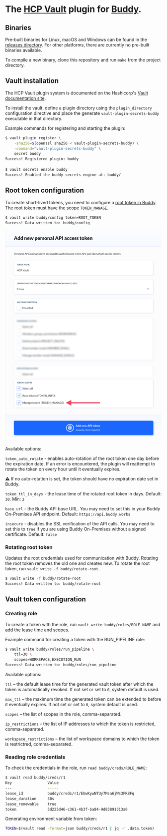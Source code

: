 # The [HCP Vault](https://www.vaultproject.io) plugin for [Buddy](https://buddy.works).

## Binaries

Pre-built binaries for Linux, macOS and Windows can be found in the [releases directory](https://github.com/buddy/vault-plugin-secrets-buddy/releases). For other platforms, there are currently no pre-built binaries available.

To compile a new binary, clone this repository and run `make` from the project directory.

## Vault installation

The HCP Vault plugin system is documented on the Hashicorp's [Vault documentation site](https://www.vaultproject.io/docs/internals/plugins.html).

To install the vault, define a plugin directory using the `plugin_directory` configuration directive and place the generate `vault-plugin-secrets-buddy` executable in that directory.

Example commands for registering and starting the plugin:

```sh
$ vault plugin register \
    -sha256=$(openssl sha256 < vault-plugin-secrets-buddy) \
    -command="vault-plugin-secrets-buddy" \
    secret buddy
Success! Registered plugin: buddy

$ vault secrets enable buddy
Success! Enabled the buddy secrets engine at: buddy/
```

## Root token configuration

To create short-lived tokens, you need to configure a [root token in Buddy](/docs/api/getting-started/oauth2/personal-access-token). The root token must have the scope `TOKEN_MANAGE`.

```sh
$ vault write buddy/config token=ROOT_TOKEN
Success! Data written to: buddy/config
```

![Root token config](/root-token-config.png?raw=true)

Available options:

`token_auto_rotate` - enables auto-rotation of the root token one day before the expiration date. If an error is encountered, the plugin will reattempt to rotate the token on every hour until it eventually expires.

⚠️ If no auto-rotation is set, the token should have no expiration date set in Buddy.

`token_ttl_in_days` - the lease time of the rotated root token in days. Default: `30`. Min: `2`

`base_url` - the Buddy API base URL. You may need to set this in your Buddy On-Premises API endpoint. Default: `https://api.buddy.works`

`insecure` - disables the SSL verification of the API calls. You may need to set this to `true` if you are using Buddy On-Premises without a signed certificate. Default: `false`

### Rotating root token

Updates the root credentials used for communication with Buddy. Rotating the root token removes the old one and creates new. To rotate the root token, run `vault write -f buddy/rotate-root`.

```sh
$ vault write -f buddy/rotate-root
Success! Data written to: buddy/rotate-root
```

## Vault token configuration

### Creating role

To create a token with the role, run `vault write buddy/roles/ROLE_NAME` and add the lease time and scopes.

Example command for creating a token with the RUN_PIPELINE role:

```sh
$ vault write buddy/roles/run_pipeline \
    ttl=30 \
    scopes=WORKSPACE,EXECUTION_RUN
Success! Data written to: buddy/roles/run_pipeline   
```

Available options:

`ttl` – the default lease time for the generated vault token after which the token is automatically revoked. If not set or set to `0`, system default is used.

`max_ttl` – the maximum time the generated token can be extended to before it eventually expires. If not set or set to `0`, system default is used.

`scopes` – the list of scopes in the role, comma-separated.

`ip_restrictions` – the list of IP addresses to which the token is restricted, comma-separated.

`workspace_restrictions` – the list of workspace domains to which the token is restrictred, comma-separated.

### Reading role credentials

To check the credentials in the role, run `read buddy/creds/ROLE_NAME`:

```sh
$ vault read buddy/creds/r1
Key                Value
---                -----
lease_id           buddy/creds/r1/EUwKywNTUy7Msa6jWs3FR8Fq
lease_duration     30s
lease_renewable    true
token              5d225d46-c361-4b3f-ba84-9d83891313a0
```

Generating environment variable from token:

```sh
TOKEN=$(vault read -format=json buddy/creds/r1 | jq -r .data.token)
```




